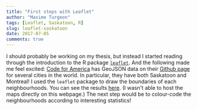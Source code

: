```yaml
---
title: "First steps with Leaflet"
author: "Maxime Turgeon"
tags: [Leaflet, Saskatoon, R]
slug: leaflet-saskatoon
date: 2017-07-05
comments: true
---
```


I should probably be working on my thesis, but instead I started reading through the introduction to the R package [`leaflet`](https://rstudio.github.io/leaflet/). And the following made me feel excited: [Code for America](https://codeforamerica.org) has GeoJSON data on their [Github page](https://github.com/codeforamerica/click_that_hood) for several cities in the world. In particular, they have both Saskatoon and Montreal! I used the `leaflet` package to draw the boundaries of each neighbourhoods. You can see the results [here](http://rpubs.com/turgeonmaxime/leaflet-saskatoon). (I wasn't able to host the maps directly on this webpage.) The next step would be to colour-code the neighbourhoods according to interesting statistics!
